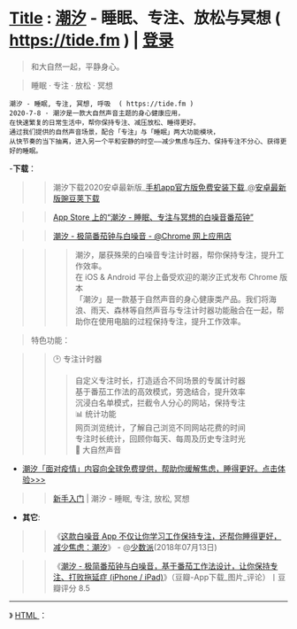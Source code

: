 # [Title](https://taoste.github.io/Hello-World/Tools/tide/index.html) : [**潮汐**](https://tide.moreless.io/) - 睡眠、专注、放松与冥想 ( https://tide.fm ) | [登录](https://tide-api.moreless.io/static/login/)

> 和大自然一起，平静身心。

> 睡眠 · 专注 · 放松 · 冥想
```
潮汐 - 睡眠, 专注, 冥想, 呼吸  ( https://tide.fm )
2020-7-8 · 潮汐是一款大自然声音主题的身心健康应用，
在快速繁复的日常生活中，帮你保持专注、减压放松、睡得更好。
通过我们提供的自然声音场景，配合「专注」与「睡眠」两大功能模块，
从快节奏的当下抽离，进入另一个平和安静的时空——减少焦虑与压力、保持专注不分心、获得更好的睡眠。
```

-**下载**：

>> 潮汐下载2020安卓最新版_[手机app官方版免费安装下载](https://www.wandoujia.com/apps/7546010/history)_@[安卓最新版豌豆荚下载](https://www.wandoujia.com/apps/7546010)

>>  [‎App Store 上的“潮汐 - 睡眠、专注与冥想的白噪音番茄钟”](https://apps.apple.com/cn/app/tide/id1077776989) 

>>  [潮汐 - 极简番茄钟与白噪音 - @Chrome 网上应用店](https://chrome.google.com/webstore/detail/tide-focus-timer-white-no/lmbegcmkonokdjbhbamhpmkihpachdbk)

>>>   潮汐，屡获殊荣的白噪音专注计时器，帮你保持专注，提升工作效率。<br>
>>>   在 iOS & Android 平台上备受欢迎的潮汐正式发布 Chrome 版本<br>
>>>   「潮汐」是一款基于自然声音的身心健康类产品。我们将海浪、雨天、森林等自然声音与专注计时器功能融合在一起，帮助你在使用电脑的过程保持专注，提升工作效率。

> 特色功能：

>>  🕑 专注计时器<br>
>>>   自定义专注时长，打造适合不同场景的专属计时器<br>
>>>   基于番茄工作法的高效模式，劳逸结合，提升效率<br>
>>>   沉浸白名单模式，拦截令人分心的网站，保持专注<br>
📊 统计功能<br>
>>>   网页浏览统计，了解自己浏览不同网站花费的时间<br>
>>>   专注时长统计，回顾你每天、每周及历史专注时光<br>
>>  🌿 大自然声音<br>

- <a href="https://tide.fm/zh_CN/events/covid19/"  title="COVID-19：关心疫情，更关心你 - 潮汐">潮汐「面对疫情」内容向全球免费提供，帮助你缓解焦虑，睡得更好。点击体验>>></a>

>> [新手入门](https://tide.fm/meditation/groups/5e0958d6465a4b00068d6176/albums/5e09d858465a4b00068d617e) | 潮汐 - 睡眠, 专注, 放松, 冥想

- **其它**:

>> 《[这款白噪音 App 不仅让你学习工作保持专注，还帮你睡得更好，减少焦虑：潮汐](https://sspai.com/post/45543)》 - @[少数派](https://sspai.com/)(2018年07月13日)

>> 《[潮汐 - 极简番茄钟与白噪音，基于番茄工作法设计，让你保持专注、打败拖延症 (iPhone / iPad)](https://www.douban.com/app/26732522/)》（豆瓣-App下载_图片_评论）丨豆瓣评分 8.5

--------------------------------------------

》 [HTML <audio> autoplay 属性](http://www.w3school.com.cn/tags/att_audio_autoplay.asp) ：
  
<audio autoplay="autoplay">
<source src="preset_focus_ocean.mp3" type="audio/mpeg" alt="冥想大海的声音">
</audio>
